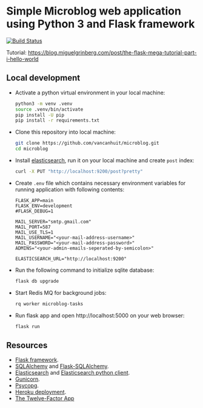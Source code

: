 # Simple Microblog web application using Python 3 and Flask framework
[![Build Status](https://travis-ci.org/vancanhuit/microblog.svg?branch=develop)](https://travis-ci.org/vancanhuit/microblog)

Tutorial: https://blog.miguelgrinberg.com/post/the-flask-mega-tutorial-part-i-hello-world

## Local development

- Activate a python virtual environment in your local machine:
    ```sh
    python3 -m venv .venv
    source .venv/bin/activate
    pip install -U pip
    pip install -r requirements.txt
    ```

- Clone this repository into local machine:
    ```sh
    git clone https://github.com/vancanhuit/microblog.git
    cd microblog
    ```

- Install [elasticsearch](https://www.elastic.co/downloads/elasticsearch), run it on your local machine and create `post` index:
    ```sh
    curl -X PUT "http://localhost:9200/post?pretty"
    ```

- Create `.env` file which contains necessary environment variables for running application with following contents:

    ```text
    FLASK_APP=main
    FLASK_ENV=development
    #FLASK_DEBUG=1

    MAIL_SERVER="smtp.gmail.com"
    MAIL_PORT=587
    MAIL_USE_TLS=1
    MAIL_USERNAME="<your-mail-address-username>"
    MAIL_PASSWORD="<your-mail-address-password>"
    ADMINS="<your-admin-emails-seperated-by-semicolon>"

    ELASTICSEARCH_URL="http://localhost:9200"
    ```

- Run the following command to initialize sqlite database:
    ```sh
    flask db upgrade
    ```

- Start Redis MQ for background jobs:
    ```sh
    rq worker microblog-tasks
    ```
- Run flask app and open http://localhost:5000 on your web browser:
    ```sh
    flask run
    ```

## Resources
- [Flask framework](http://flask.pocoo.org/).
- [SQLAlchemy](https://docs.sqlalchemy.org/en/latest/) and [Flask-SQLAlchemy](http://flask-sqlalchemy.pocoo.org).
- [Elasticsearch](https://www.elastic.co/guide/en/elasticsearch/reference/current/getting-started.html) and [Elasticsearch python client](https://elasticsearch-py.readthedocs.io/en/master/).
- [Gunicorn](https://gunicorn.org/).
- [Psycopg](http://initd.org/psycopg/).
- [Heroku deployment](https://devcenter.heroku.com/categories/python-support).
- [The Twelve-Factor App](https://12factor.net/)
